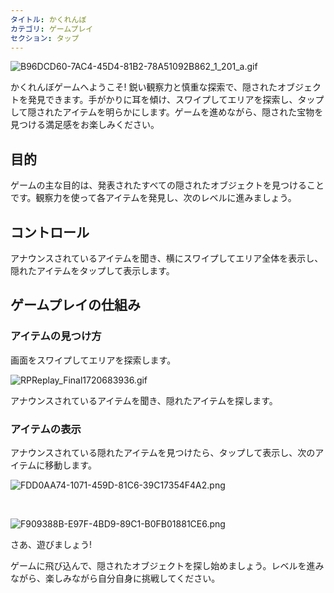 ```yaml
---
タイトル: かくれんぼ
カテゴリ: ゲームプレイ
セクション: タップ
---
```

![B96DCD60-7AC4-45D4-81B2-78A51092B862_1_201_a.gif](https://help.Studycat.com/hc/article_attachments/34930712507545)

かくれんぼゲームへようこそ! 鋭い観察力と慎重な探索で、隠されたオブジェクトを発見できます。手がかりに耳を傾け、スワイプしてエリアを探索し、タップして隠されたアイテムを明らかにします。ゲームを進めながら、隠された宝物を見つける満足感をお楽しみください。

## 目的

ゲームの主な目的は、発表されたすべての隠されたオブジェクトを見つけることです。観察力を使って各アイテムを発見し、次のレベルに進みましょう。

## コントロール

アナウンスされているアイテムを聞き、横にスワイプしてエリア全体を表示し、隠れたアイテムをタップして表示します。

## ゲームプレイの仕組み

### アイテムの見つけ方

画面をスワイプしてエリアを探索します。

![RPReplay_Final1720683936.gif](https://help.Studycat.com/hc/article_attachments/34930712511513)

アナウンスされているアイテムを聞き、隠れたアイテムを探します。

### アイテムの表示

アナウンスされている隠れたアイテムを見つけたら、タップして表示し、次のアイテムに移動します。

![FDD0AA74-1071-459D-81C6-39C17354F4A2.png](https://help.Studycat.com/hc/article_attachments/34783745782809)

 

![F909388B-E97F-4BD9-89C1-B0FB01881CE6.png](https://help.Studycat.com/hc/article_attachments/34783721841177)

さあ、遊びましょう!

ゲームに飛び込んで、隠されたオブジェクトを探し始めましょう。レベルを進みながら、楽しみながら自分自身に挑戦してください。